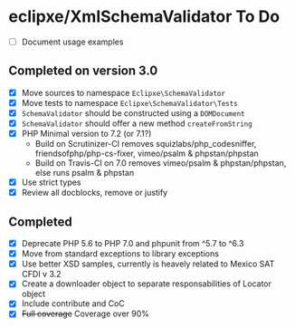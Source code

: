 # eclipxe/XmlSchemaValidator To Do

- [ ] Document usage examples

## Completed on version 3.0

- [X] Move sources to namespace `Eclipxe\SchemaValidator`
- [X] Move tests to namespace `Eclipxe\SchemaValidator\Tests`
- [X] `SchemaValidator` should be constructed using a `DOMDocument`
- [X] `SchemaValidator` should offer a new method `createFromString`
- [X] PHP Minimal version to 7.2 (or 7.1?)
    - Build on Scrutinizer-CI removes squizlabs/php_codesniffer, friendsofphp/php-cs-fixer, vimeo/psalm & phpstan/phpstan
    - Build on Travis-CI on 7.0 removes vimeo/psalm & phpstan/phpstan, else runs psalm & phpstan  
- [X] Use strict types
- [X] Review all docblocks, remove or justify

## Completed

- [X] Deprecate PHP 5.6 to PHP 7.0 and phpunit from ^5.7 to ^6.3
- [X] Move from standard exceptions to library exceptions
- [X] Use better XSD samples, currently is heavely related to Mexico SAT CFDI v 3.2
- [X] Create a downloader object to separate responsabilities of Locator object
- [X] Include contribute and CoC
- [X] ~~Full coverage~~ Coverage over 90%
